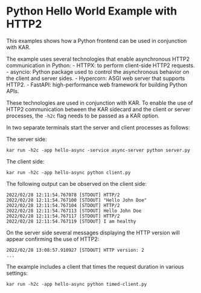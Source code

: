 <!--
# Copyright IBM Corporation 2020,2023
#
# Licensed under the Apache License, Version 2.0 (the "License");
# you may not use this file except in compliance with the License.
# You may obtain a copy of the License at
#
#     http://www.apache.org/licenses/LICENSE-2.0
#
# Unless required by applicable law or agreed to in writing, software
# distributed under the License is distributed on an "AS IS" BASIS,
# WITHOUT WARRANTIES OR CONDITIONS OF ANY KIND, either express or implied.
# See the License for the specific language governing permissions and
# limitations under the License.
-->

# Python Hello World Example with HTTP2

This examples shows how a Python frontend can be used in conjunction with KAR.

The example uses several technologies that enable asynchronous HTTP2 communication in Python:
    - HTTPX: to perform client-side HTTP2 requests.
    - asyncio: Python package used to control the asynchronous behavior on the client and server sides.
    - Hypercorn: ASGI web server that supports HTTP2.
    - FastAPI: high-performance web framework for building Python APIs.

These technologies are used in conjunction with KAR. To enable the use of HTTP2 communication between the KAR sidecard and the client or server processes, the `-h2c` flag needs to be passed as a KAR option.

In two separate terminals start the server and client processes as follows:

The server side:
```
kar run -h2c -app hello-async -service async-server python server.py
```

The client side:
```
kar run -h2c -app hello-async python client.py
```

The following output can be observed on the client side:
```
2022/02/28 12:11:54.767078 [STDOUT] HTTP/2
2022/02/28 12:11:54.767100 [STDOUT] "Hello John Doe"
2022/02/28 12:11:54.767104 [STDOUT] HTTP/2
2022/02/28 12:11:54.767113 [STDOUT] Hello John Doe
2022/02/28 12:11:54.767117 [STDOUT] HTTP/2
2022/02/28 12:11:54.767119 [STDOUT] I am healthy
```

On the server side several messages displaying the HTTP version will appear confirming the use of HTTP2:
```
2022/02/28 13:08:57.910927 [STDOUT] HTTP version: 2
...
```

The example includes a client that times the request duration in various settings:
```
kar run -h2c -app hello-async python timed-client.py
```
